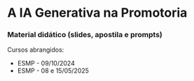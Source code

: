 # A IA Generativa na Promotoria
### Material didático (slides, apostila e prompts)
Cursos abrangidos:
- ESMP - 09/10/2024
- ESMP - 08 e 15/05/2025
